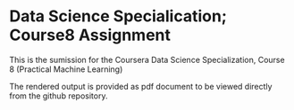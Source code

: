 # Data Science Specialication; Course8 Assignment

This is the sumission for the Coursera Data Science Specialization, Course 8 (Practical Machine Learning)

The rendered output is provided as pdf document to be viewed directly from the github repository.

